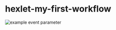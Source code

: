 # hexlet-my-first-workflow
![example event parameter](https://github.com/vmanannikov/hexlet-my-first-workflow/actions/workflows/main.yml/badge.svg?event=push)